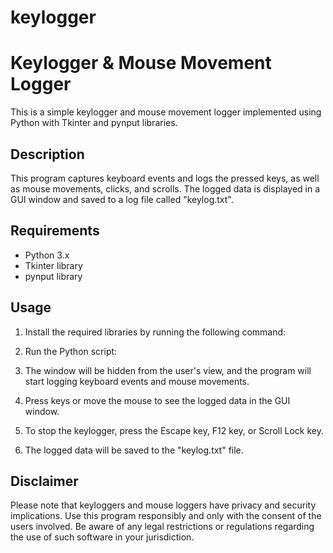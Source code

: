 # keylogger
# Keylogger & Mouse Movement Logger

This is a simple keylogger and mouse movement logger implemented using Python with Tkinter and pynput libraries.

## Description

This program captures keyboard events and logs the pressed keys, as well as mouse movements, clicks, and scrolls. The logged data is displayed in a GUI window and saved to a log file called "keylog.txt".

## Requirements

- Python 3.x
- Tkinter library
- pynput library

## Usage

1. Install the required libraries by running the following command:

2. Run the Python script:

3. The window will be hidden from the user's view, and the program will start logging keyboard events and mouse movements.

4. Press keys or move the mouse to see the logged data in the GUI window.

5. To stop the keylogger, press the Escape key, F12 key, or Scroll Lock key.

6. The logged data will be saved to the "keylog.txt" file.

## Disclaimer

Please note that keyloggers and mouse loggers have privacy and security implications. Use this program responsibly and only with the consent of the users involved. Be aware of any legal restrictions or regulations regarding the use of such software in your jurisdiction.


